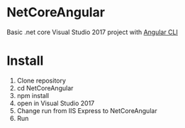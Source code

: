 ﻿# NetCoreAngular

Basic .net core Visual Studio 2017 project with [Angular CLI](https://github.com/angular/angular-cli)

# Install

1. Clone repository
2. cd NetCoreAngular
3. npm install
4. open in Visual Studio 2017
5. Change run from IIS Express to NetCoreAngular
6. Run